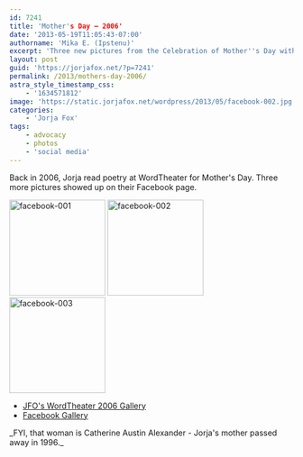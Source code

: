 ```yaml
---
id: 7241
title: 'Mother's Day — 2006'
date: '2013-05-19T11:05:43-07:00'
authorname: 'Mika E. (Ipstenu)'
excerpt: 'Three new pictures from the Celebration of Mother''s Day with WordTheater - May 14, 2006'
layout: post
guid: 'https://jorjafox.net/?p=7241'
permalink: /2013/mothers-day-2006/
astra_style_timestamp_css:
    - '1634571812'
image: 'https://static.jorjafox.net/wordpress/2013/05/facebook-002.jpg'
categories:
    - 'Jorja Fox'
tags:
    - advocacy
    - photos
    - 'social media'
---
```


Back in 2006, Jorja read poetry at WordTheater for Mother's Day. Three more pictures showed up on their Facebook page.

<a title="facebook-001" href="https://jorjafox.net/gallery/pub/events/20060514-wordtheater/facebook-001.jpg" rel="showcase"><img alt="facebook-001" src="https://jorjafox.net/gallery/zp-core/i.php?a=pub%2Fevents%2F20060514-wordtheater&amp;i=facebook-001.jpg&amp;s=170&amp;cw=170&amp;ch=170&amp;q=75&amp;c=1&amp;t=1&amp;wmk=%21&amp;check=bde606604d6a9f4aee5b643bc60a1ec68241d45f&amp;" width="170" height="170" /></a> <a title="facebook-002" href="https://jorjafox.net/gallery/pub/events/20060514-wordtheater/facebook-002.jpg" rel="showcase"><img alt="facebook-002" src="https://jorjafox.net/gallery/zp-core/i.php?a=pub%2Fevents%2F20060514-wordtheater&amp;i=facebook-002.jpg&amp;s=170&amp;cw=170&amp;ch=170&amp;q=75&amp;c=1&amp;t=1&amp;wmk=%21&amp;check=bde606604d6a9f4aee5b643bc60a1ec68241d45f&amp;" width="170" height="170" /></a> <a title="https://jorjafox.net/gallery/pub/events/20060514-wordtheater/facebook-003.jpg" rel="showcase"><img alt="facebook-003" src="https://jorjafox.net/gallery/zp-core/i.php?a=pub%2Fevents%2F20060514-wordtheater&amp;i=facebook-003.jpg&amp;s=170&amp;cw=170&amp;ch=170&amp;q=75&amp;c=1&amp;t=1&amp;wmk=%21&amp;check=bde606604d6a9f4aee5b643bc60a1ec68241d45f&amp;" width="170" height="170" /></a>
<ul>
	<li><a href="https://jorjafox.net/gallery/pub/events/20060514-wordtheater/">JFO's WordTheater 2006 Gallery</a></li>
	<li><a href="https://www.facebook.com/media/set/?set=a.423197817715801.86054.165014856867433&amp;type=3">Facebook Gallery</a></li>
</ul>
_FYI, that woman is Catherine Austin Alexander - Jorja's mother passed away in 1996._

